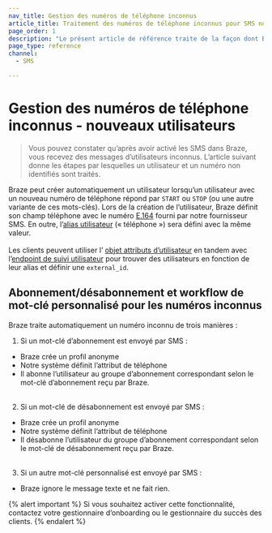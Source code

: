 ```yaml
---
nav_title: Gestion des numéros de téléphone inconnus
article_title: Traitement des numéros de téléphone inconnus pour SMS non natif
page_order: 1
description: "Le présent article de référence traite de la façon dont Braze va gérer les numéros de téléphone inconnus pour les utilisateurs SMS non natifs."
page_type: reference
channel:
  - SMS

---
```


# Gestion des numéros de téléphone inconnus - nouveaux utilisateurs

> Vous pouvez constater qu’après avoir activé les SMS dans Braze, vous recevez des messages d’utilisateurs inconnus. L’article suivant donne les étapes par lesquelles un utilisateur et un numéro non identifiés sont traités.

Braze peut créer automatiquement un utilisateur lorsqu’un utilisateur avec un nouveau numéro de téléphone répond par `START` ou `STOP` (ou une autre variante de ces mots-clés).  Lors de la création de l’utilisateur, Braze définit son champ téléphone avec le numéro [E.164][e.164] fourni par notre fournisseur SMS.  En outre, l’[alias utilisateur][ualink] (« téléphone ») sera défini avec la même valeur.<br><br>Les clients peuvent utiliser l’ [objet attributs d’utilisateur][uaolink] en tandem avec l’[endpoint de suivi utilisateur][telink] pour trouver des utilisateurs en fonction de leur alias et définir une `external_id`.

## Abonnement/désabonnement et workflow de mot-clé personnalisé pour les numéros inconnus

Braze traite automatiquement un numéro inconnu de trois manières :
1. Si un mot-clé d’abonnement est envoyé par SMS :
  * Braze crée un profil anonyme
  * Notre système définit l’attribut de téléphone
  * Il abonne l’utilisateur au groupe d’abonnement correspondant selon le mot-clé d’abonnement reçu par Braze.<br><br>
2. Si un mot-clé de désabonnement est envoyé par SMS :
  * Braze crée un profil anonyme
  * Notre système définit l’attribut de téléphone
  * Il désabonne l’utilisateur du groupe d’abonnement correspondant selon le mot-clé de désabonnement reçu par Braze.<br><br>
3. Si un autre mot-clé personnalisé est envoyé par SMS :
  * Braze ignore le message texte et ne fait rien.

{% alert important %}
Si vous souhaitez activer cette fonctionnalité, contactez votre gestionnaire d’onboarding ou le gestionnaire du succès des clients.
{% endalert %}

[ualink]: {{site.baseurl}}/api/objects_filters/user_alias_object/
[telink]: {{site.baseurl}}/api/endpoints/user_data/post_user_track/
[uaolink]: {{site.baseurl}}/api/objects_filters/user_attributes_object/
[e.164]: https://en.wikipedia.org/wiki/E.164
